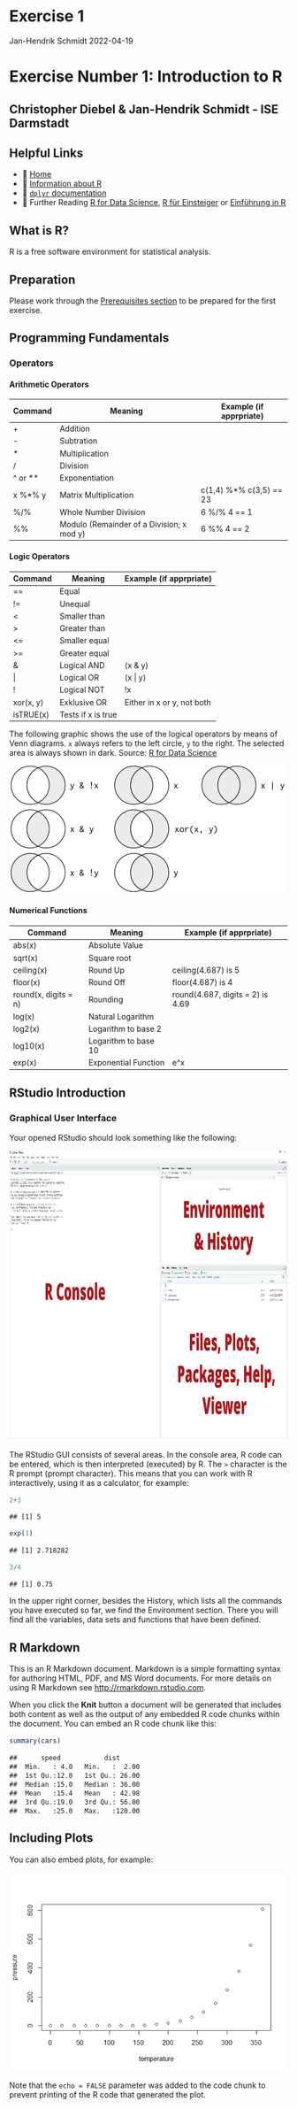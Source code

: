 Exercise 1
================
Jan-Hendrik Schmidt
2022-04-19

# Exercise Number 1: Introduction to R

## Christopher Diebel & Jan-Hendrik Schmidt - ISE Darmstadt

## Helpful Links

-   :house_with_garden:
    [Home](https://github.com/tud-ise/Wellbeing_SoSe2022/blob/main/README.md)
-   :open_book: [Information about R](https://www.r-project.org/)
-   :open_book: [`dplyr`
    documentation](https://dplyr.tidyverse.org/reference/index.html)
-   :open_book: Further Reading [R for Data
    Science](https://r4ds.had.co.nz/), [R für
    Einsteiger](http://aproxy.ulb.tu-darmstadt.de:2058/book/index.cfm?bok_id=1993358)
    or [Einführung in
    R](https://methodenlehre.github.io/einfuehrung-in-R/die-r-sprache.html)

## What is R?

R is a free software environment for statistical analysis.

## Preparation

Please work through the [Prerequisites
section](https://github.com/tud-ise/Wellbeing_SoSe2022/blob/main/README.md#0-prerequisites)
to be prepared for the first exercise.

## Programming Fundamentals

### Operators

#### Arithmetic Operators

| Command   | Meaning                                   | Example (if apprpriate)  |
|-----------|-------------------------------------------|--------------------------|
| \+        | Addition                                  |                          |
| \-        | Subtration                                |                          |
| \*        | Multiplication                            |                          |
| /         | Division                                  |                          |
| ^ or \*\* | Exponentiation                            |                          |
| x %\*% y  | Matrix Multiplication                     | c(1,4) %\*% c(3,5) == 23 |
| %/%       | Whole Number Division                     | 6 %/% 4 == 1             |
| %%        | Modulo (Remainder of a Division; x mod y) | 6 %% 4 == 2              |

#### Logic Operators

| Command   | Meaning            | Example (if apprpriate)    |
|-----------|--------------------|----------------------------|
| ==        | Equal              |                            |
| !=        | Unequal            |                            |
| \<        | Smaller than       |                            |
| \>        | Greater than       |                            |
| \<=       | Smaller equal      |                            |
| \>=       | Greater equal      |                            |
| &         | Logical AND        | (x & y)                    |
| \|        | Logical OR         | (x \| y)                   |
| !         | Logical NOT        | !x                         |
| xor(x, y) | Exklusive OR       | Either in x or y, not both |
| isTRUE(x) | Tests if x is true |                            |

The following graphic shows the use of the logical operators by means of
Venn diagrams. `x` always refers to the left circle, `y` to the right.
The selected area is always shown in dark. Source: [R for Data
Science](https://r4ds.had.co.nz/)

![Illustration of the Logical Operators](./MD_IMG/transform-logical.png)

#### Numerical Functions

| Command              | Meaning              | Example (if apprpriate)          |
|----------------------|----------------------|----------------------------------|
| abs(x)               | Absolute Value       |                                  |
| sqrt(x)              | Square root          |                                  |
| ceiling(x)           | Round Up             | ceiling(4.687) is 5              |
| floor(x)             | Round Off            | floor(4.687) is 4                |
| round(x, digits = n) | Rounding             | round(4.687, digits = 2) is 4.69 |
| log(x)               | Natural Logarithm    |                                  |
| log2(x)              | Logarithm to base 2  |                                  |
| log10(x)             | Logarithm to base 10 |                                  |
| exp(x)               | Exponential Function | e^x                              |

## RStudio Introduction

### Graphical User Interface

Your opened RStudio should look something like the following:

<img src="./MD_IMG/RStudio_GUI.png" width="960" height="525/"/>

The RStudio GUI consists of several areas. In the console area, R code
can be entered, which is then interpreted (executed) by R. The `>`
character is the R prompt (prompt character). This means that you can
work with R interactively, using it as a calculator, for example:

``` r
2+3
```

    ## [1] 5

``` r
exp(1)
```

    ## [1] 2.718282

``` r
3/4
```

    ## [1] 0.75

In the upper right corner, besides the History, which lists all the
commands you have executed so far, we find the Environment section.
There you will find all the variables, data sets and functions that have
been defined.

## R Markdown

This is an R Markdown document. Markdown is a simple formatting syntax
for authoring HTML, PDF, and MS Word documents. For more details on
using R Markdown see <http://rmarkdown.rstudio.com>.

When you click the **Knit** button a document will be generated that
includes both content as well as the output of any embedded R code
chunks within the document. You can embed an R code chunk like this:

``` r
summary(cars)
```

    ##      speed           dist       
    ##  Min.   : 4.0   Min.   :  2.00  
    ##  1st Qu.:12.0   1st Qu.: 26.00  
    ##  Median :15.0   Median : 36.00  
    ##  Mean   :15.4   Mean   : 42.98  
    ##  3rd Qu.:19.0   3rd Qu.: 56.00  
    ##  Max.   :25.0   Max.   :120.00

## Including Plots

You can also embed plots, for example:

![](Exercise_1_files/figure-gfm/pressure-1.png)<!-- -->

Note that the `echo = FALSE` parameter was added to the code chunk to
prevent printing of the R code that generated the plot.
